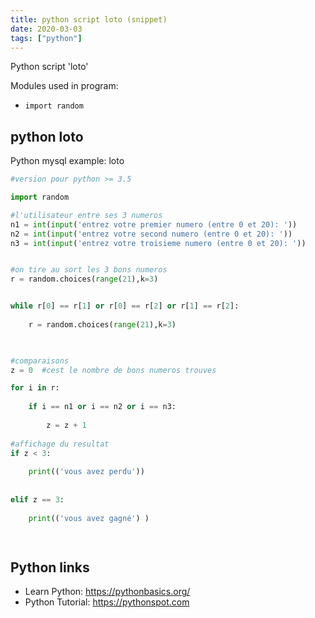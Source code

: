 ```yaml
---
title: python script loto (snippet)
date: 2020-03-03
tags: ["python"]
---
```

Python script 'loto'


Modules used in program: 
* `import random`

## python loto

Python mysql example: loto

```python
#version pour python >= 3.5

import random

#l'utilisateur entre ses 3 numeros
n1 = int(input('entrez votre premier numero (entre 0 et 20): '))
n2 = int(input('entrez votre second numero (entre 0 et 20): '))
n3 = int(input('entrez votre troisieme numero (entre 0 et 20): '))


#on tire au sort les 3 bons numeros
r = random.choices(range(21),k=3)


while r[0] == r[1] or r[0] == r[2] or r[1] == r[2]:
	
	r = random.choices(range(21),k=3)
	


#comparaisons
z = 0  #cest le nombre de bons numeros trouves

for i in r:
	
	if i == n1 or i == n2 or i == n3:
		
		z = z + 1
		
#affichage du resultat
if z < 3:
	
	print(('vous avez perdu'))
	
	
elif z == 3:
	
	print(('vous avez gagné') )
	



```

## Python links

- Learn Python: https://pythonbasics.org/
- Python Tutorial: https://pythonspot.com
